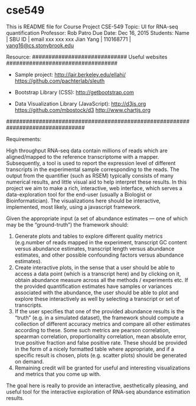 # cse549

This is README file for Course Project CSE-549
Topic: UI for RNA-seq quantification
Professor: Rob Patro
Due Date: Dec 16, 2015
Students:
Name | SBU ID | email
xxx
xxx
xxx
Jian Yang | 110168771 | yang16@cs.stonybrook.edu

Resource:
############################# Useful websites ##################################

* Sample project:
        http://lair.berkeley.edu/ellahi/
        https://github.com/pachterlab/sleuth

* Bootstrap Library (CSS):
        http://getbootstrap.com

* Data Visualization Library (JavaScript):
        http://d3js.org
        https://github.com/mbostock/d3
        http://www.chartjs.org

################################################################################

Requirements:

High throughput RNA-seq data contain millions of reads which are aligned/mapped to the reference transcriptome with a mapper.  Subsequently, a tool is used to report the expression level of different transcripts in the experimental sample corresponding to the reads. The output from the quantifier (such as RSEM) typically consists of many numerical results, and little visual aid to help interpret these results. In this project we aim to make a rich, interactive, web interface, which serves a data-exploration tool for the end-user (usually a Biologist or Bioinformatician).  The visualizations here should be interactive, implemented, most likely, using a javascript framework.

Given the appropriate input (a set of abundance estimates — one of which may be the “ground-truth”) the framework should:
 1. Generate plots and tables to explore different quality metrics (e.g.number of reads mapped in the experiment, transcript GC content versus abundance estimates, transcript length versus abundance estimates, and other possible confounding factors versus abundance estimates).
2.  Create interactive plots, in the sense that a user should be able to access a data point (which is a transcript here) and by clicking on it, obtain abundance measure across all the methods / experiments etc.  If the provided quantification estimates have samples or variances associated with the abundance, the user should be able to plot and explore these interactively as well by selecting a transcript or set of transcripts.
3. If the user specifies that one of the provided abundance results is the “truth” (e.g. in a simulated dataset), the framework should compute a collection of different accuracy metrics and compare all other estimates according to these.  Some such metrics are pearson correlation, spearman correlation, proportionality correlation, mean absolute error, true positive fraction and false positive rate.  These should be provided in the form of a nicely formatted table where appropriate, and if a specific result is chosen, plots (e.g. scatter plots) should be generated on demand.
4. Remaining credit will be granted for useful and interesting visualizations and metrics that you come up with.

The goal here is really to provide an interactive, aesthetically pleasing, and useful tool for the interactive exploration of RNA-seq abundance estimation results.


